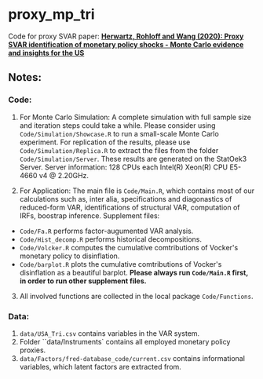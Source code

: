 # proxy_mp_tri
 Code for proxy SVAR paper: [**Herwartz, Rohloff and Wang (2020): Proxy SVAR identification of monetary policy shocks - Monte Carlo evidence and insights for the US**](https://papers.ssrn.com/sol3/papers.cfm?abstract_id=3714542)

## Notes: 
### Code:
1. For Monte Carlo Simulation: 
A complete simulation with full sample size and iteration steps could take a while. 
Please consider using ``Code/Simulation/Showcase.R`` to run a small-scale Monte Carlo experiment. 
For replication of the results, please use ``Code/Simulation/Replica.R`` to extract the files from the folder ``Code/Simulation/Server``. 
These results are generated on the StatOek3 Server. Server information: 128 CPUs each Intel(R) Xeon(R) CPU E5-4660 v4 @ 2.20GHz.

2. For Application:
The main file is ``Code/Main.R``, which contains most of our calculations such as, inter alia, specifications and diagonastics of reduced-form VAR, identifications of structural VAR, computation of IRFs, boostrap inference.
Supplement files:
- ``Code/Fa.R`` performs factor-augumented VAR analysis.
- ``Code/Hist_decomp.R`` performs historical decompositions.
- ``Code/Volcker.R`` computes the cumulative comtributions of Vocker's monetary policy to disinflation.
- ``Code/barplot.R`` plots the cumulative comtributions of Vocker's disinflation as a beautiful barplot.
**Please always run ``Code/Main.R`` first, in order to run other supplement files.**

3. All involved functions are collected in the local package ``Code/Functions``. 

### Data:
1. ``data/USA_Tri.csv`` contains variables in the VAR system.
2. Folder ``data/Instruments` contains all employed monetary policy proxies.
3. ``data/Factors/fred-database_code/current.csv`` contains informational variables, which latent factors are extracted from.
